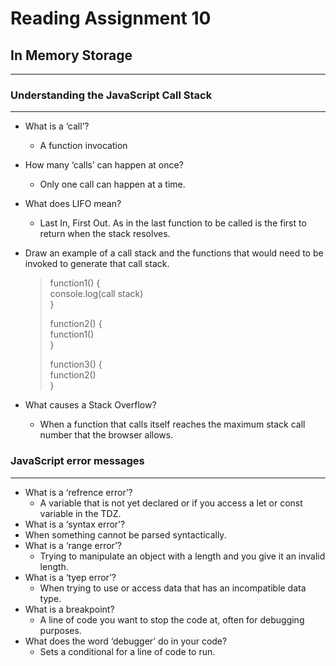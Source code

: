 # Reading Assignment 10

## In Memory Storage

---

### Understanding the JavaScript Call Stack

---

- What is a ‘call’?
  - A function invocation
- How many ‘calls’ can happen at once?
  - Only one call can happen at a time.
- What does LIFO mean?
  - Last In, First Out. As in the last function to be called is the first to return when the stack resolves.
- Draw an example of a call stack and the functions that would need to be invoked to generate that call stack.
  > function1() {<br>
  > console.log(call stack)<br>
  >}<br>
  >
  >function2() {<br>
  > function1()<br>
  >}<br>
  >
  >function3() {<br>
  > function2()<br>
  >}<br>


- What causes a Stack Overflow?
  - When a function that calls itself reaches the maximum stack call number that the browser allows.

### JavaScript error messages

---

- What is a ‘refrence error’?
  - A variable that is not yet declared or if you access a let or const variable in the TDZ.
- What is a ‘syntax error’?
 - When something cannot be parsed syntactically.
- What is a ‘range error’?
  - Trying to manipulate an object with a length and you give it an invalid length.
- What is a ‘tyep error’?
  - When trying to use or access data that has an incompatible data type.
- What is a breakpoint?
  - A line of code you want to stop the code at, often for debugging purposes.
- What does the word ‘debugger’ do in your code?
  - Sets a conditional for a line of code to run.
